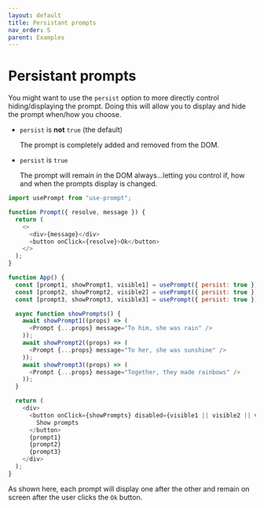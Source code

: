 ```yaml
---
layout: default
title: Persistant prompts
nav_order: 5
parent: Examples
---
```


# Persistant prompts

You might want to use the `persist` option to more directly control hiding/displaying the prompt. Doing this will allow you to display and hide the prompt when/how you choose.

- `persist` is **not** `true` (the default)

  The prompt is completely added and removed from the DOM.

- `persist` is `true`

  The prompt will remain in the DOM always...letting you control if, how and when the prompts display is changed.

```javascript
import usePrompt from "use-prompt";

function Prompt({ resolve, message }) {
  return (
    <>
      <div>{message}</div>
      <button onClick={resolve}>Ok</button>
    </>
  );
}

function App() {
  const [prompt1, showPrompt1, visible1] = usePrompt({ persist: true });
  const [prompt2, showPrompt2, visible2] = usePrompt({ persist: true });
  const [prompt3, showPrompt3, visible3] = usePrompt({ persist: true });

  async function showPrompts() {
    await showPrompt1((props) => (
      <Prompt {...props} message="To him, she was rain" />
    ));
    await showPrompt2((props) => (
      <Prompt {...props} message="To her, she was sunshine" />
    ));
    await showPrompt3((props) => (
      <Prompt {...props} message="Together, they made rainbows" />
    ));
  }

  return (
    <div>
      <button onClick={showPrompts} disabled={visible1 || visible2 || visible3}>
        Show prompts
      </button>
      {prompt1}
      {prompt2}
      {prompt3}
    </div>
  );
}
```

As shown here, each prompt will display one after the other and remain on screen after the user clicks the `Ok` button.
